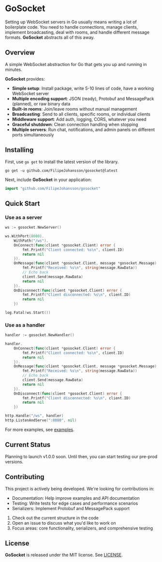 # GoSocket

Setting up WebSocket servers in Go usually means writing a lot of boilerplate code. You need to handle connections, manage clients, implement broadcasting, deal with rooms, and handle different message formats. **GoSocket** abstracts all of this away.

## Overview

A simple WebSocket abstraction for Go that gets you up and running in minutes.

**GoSocket** provides:
- **Simple setup**: Install package, write 5-10 lines of code, have a working WebSocket server
- **Multiple encoding support**: JSON (ready), Protobuf and MessagePack (planned), or raw binary data
- **Built-in rooms**: Join/leave rooms without manual management  
- **Broadcasting**: Send to all clients, specific rooms, or individual clients
- **Middleware support**: Add auth, logging, CORS, whatever you need
- **Graceful shutdown**: Clean connection handling when stopping
- **Multiple servers**: Run chat, notifications, and admin panels on different ports simultaneously

## Installing
First, use `go get` to install the latest version of the library.

```
go get -u github.com/FilipeJohansson/gosocket@latest
```

Next, include **GoSocket** in your application:
```go
import "github.com/FilipeJohansson/gosocket"
```

## Quick Start

### Use as a server

```go
ws := gosocket.NewServer()

ws.WithPort(8080).
    WithPath("/ws").
    OnConnect(func(client *gosocket.Client) error {
        fmt.Printf("Client connected: %s\n", client.ID)
        return nil
    }).
    OnMessage(func(client *gosocket.Client, message *gosocket.Message) error {
        fmt.Printf("Received: %s\n", string(message.RawData))
        // Echo back
        client.Send(message.RawData)
        return nil
    }).
    OnDisconnect(func(client *gosocket.Client) error {
        fmt.Printf("Client disconnected: %s\n", client.ID)
        return nil
    })

log.Fatal(ws.Start())
```

### Use as a handler

```go
handler := gosocket.NewHandler()

handler.
    OnConnect(func(client *gosocket.Client) error {
        fmt.Printf("Client connected: %s\n", client.ID)
        return nil
    }).
    OnMessage(func(client *gosocket.Client, message *gosocket.Message) error {
        fmt.Printf("Received: %s\n", string(message.RawData))
        // Echo back
        client.Send(message.RawData)
        return nil
    }).
    OnDisconnect(func(client *gosocket.Client) error {
        fmt.Printf("Client disconnected: %s\n", client.ID)
        return nil
    })

http.Handle("/ws", handler)
http.ListenAndServe(":8080", nil)
```

For more examples, see [examples](examples).

## Current Status

Planning to launch v1.0.0 soon. Until then, you can start testing our pre-prod versions.

## Contributing

This project is actively being developed. We're looking for contributions in:

- Documentation: Help improve examples and API documentation
- Testing: Write tests for edge cases and performance scenarios
- Serializers: Implement Protobuf and MessagePack support

1. Check out the current structure in the code
2. Open an issue to discuss what you'd like to work on
3. Focus areas: core functionality, serializers, and comprehensive testing


## License

**GoSocket** is released under the MIT license. See [LICENSE](LICENSE).
